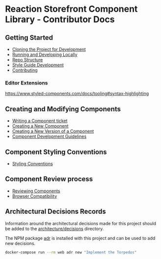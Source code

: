 # Reaction Storefront Component Library - Contributor Docs

## Getting Started

- [Cloning the Project for Development](./clone.md)
- [Running and Developing Locally](./developing.md)
- [Repo Structure](./repo-structure.md)
- [Style Guide Development](./style-guide-development.md)
- [Contributing](./contributing.md)

### Editor Extensions

https://www.styled-components.com/docs/tooling#syntax-highlighting

## Creating and Modifying Components

- [Writing a Component ticket](../.github/ISSUE_TEMPLATE/component_request.md)
- [Creating a New Component](./creating-new-component.md)
- [Creating a New Version of a Component](./creating-new-component-version.md)
- [Component Development Guidelines](./component-development-guidelines.md)

## Component Styling Conventions

- [Styling Conventions](./styling-conventions.md)

## Component Review process

- [Reviewing Components](./reviewing-components.md)
- [Browser Compatibility](./browser-compatibility.md)

## Architectural Decisions Records

Information around the architectural decisions made for this project should be
added to the [architecture/decisions](./architecture/decisions) directory.

The NPM package [adr](https://www.npmjs.com/package/adr) is installed with this
project and can be used to add new decisions.

```sh
docker-compose run --rm web adr new "Implement the Torpedos"
```
